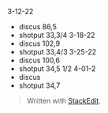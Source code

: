 3-12-22
- discus 86,5
 - shotput 33,3/4
3-18-22
 - discus 102,9
 - shotput 33,4/3
 3-25-22
  - discus 100,6
  - shotput 34,5 1/2
 4-01-2
  - discus 
  - shotput 34,7
> Written with [StackEdit](https://stackedit.io/).
<!--stackedit_data:
eyJoaXN0b3J5IjpbMTIxNTA4MzY5MSwyMTM5OTQ4MjkwLC02Mz
k2OTE0NzIsLTE2OTc4Mjk0ODFdfQ==
-->